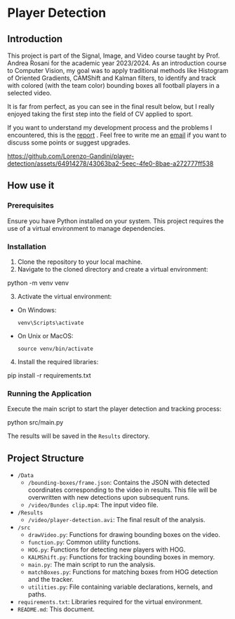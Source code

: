 # Player Detection

## Introduction
This project is part of the Signal, Image, and Video course taught by Prof. Andrea Rosani for the academic year 2023/2024. 
As an introduction course to Computer Vision, my goal was to apply traditional methods like Histogram of Oriented Gradients, CAMShift and Kalman filters, to identify and track with colored (with the team color) bounding boxes all football players in a selected video.

It is far from perfect, as you can see in the final result below, but I really enjoyed taking the first step into the field of CV applied to sport.

If you want to understand my development process and the problems I encountered, this is the [report](report.pdf) .
Feel free to write me an [email](mailto:lorenzo.gandini@hotmail.it) if you want to discuss some points or suggest upgrades. 

https://github.com/Lorenzo-Gandini/player-detection/assets/64914278/43063ba2-5eec-4fe0-8bae-a272777ff538


## How use it

### Prerequisites

Ensure you have Python installed on your system. This project requires the use of a virtual environment to manage dependencies.

### Installation

1. Clone the repository to your local machine.
2. Navigate to the cloned directory and create a virtual environment:

python -m venv venv

3. Activate the virtual environment:
- On Windows:
  ```
  venv\Scripts\activate
  ```
- On Unix or MacOS:
  ```
  source venv/bin/activate
  ```
4. Install the required libraries:

pip install -r requirements.txt


### Running the Application

Execute the main script to start the player detection and tracking process:

python src/main.py

The results will be saved in the `Results` directory.

## Project Structure

- `/Data`
  - `/bounding-boxes/frame.json`: Contains the JSON with detected coordinates corresponding to the video in results. This file will be overwritten with new detections upon subsequent runs.
  - `/video/Bundes clip.mp4`: The input video file.
- `/Results`
  - `/video/player-detection.avi`: The final result of the analysis.
- `/src`
  - `drawVideo.py`: Functions for drawing bounding boxes on the video.
  - `function.py`: Common utility functions.
  - `HOG.py`: Functions for detecting new players with HOG.
  - `KALMShift.py`: Functions for tracking bounding boxes in memory.
  - `main.py`: The main script to run the analysis.
  - `matchBoxes.py`: Functions for matching boxes from HOG detection and the tracker.
  - `utilities.py`: File containing variable declarations, kernels, and paths.
- `requirements.txt`: Libraries required for the virtual environment.
- `README.md`: This document.
